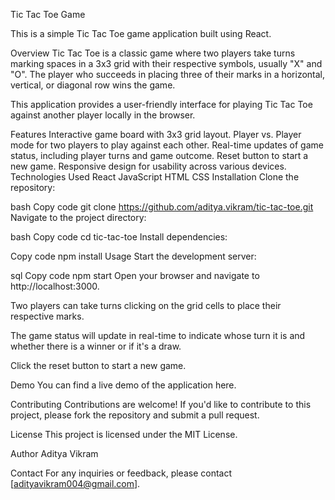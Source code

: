 Tic Tac Toe Game

This is a simple Tic Tac Toe game application built using React.

Overview
Tic Tac Toe is a classic game where two players take turns marking spaces in a 3x3 grid with their respective symbols, usually "X" and "O". The player who succeeds in placing three of their marks in a horizontal, vertical, or diagonal row wins the game.

This application provides a user-friendly interface for playing Tic Tac Toe against another player locally in the browser.

Features
Interactive game board with 3x3 grid layout.
Player vs. Player mode for two players to play against each other.
Real-time updates of game status, including player turns and game outcome.
Reset button to start a new game.
Responsive design for usability across various devices.
Technologies Used
React
JavaScript
HTML
CSS
Installation
Clone the repository:

bash
Copy code
git clone https://github.com/aditya.vikram/tic-tac-toe.git
Navigate to the project directory:

bash
Copy code
cd tic-tac-toe
Install dependencies:

Copy code
npm install
Usage
Start the development server:

sql
Copy code
npm start
Open your browser and navigate to http://localhost:3000.

Two players can take turns clicking on the grid cells to place their respective marks.

The game status will update in real-time to indicate whose turn it is and whether there is a winner or if it's a draw.

Click the reset button to start a new game.

Demo
You can find a live demo of the application here.

Contributing
Contributions are welcome! If you'd like to contribute to this project, please fork the repository and submit a pull request.

License
This project is licensed under the MIT License.

Author
Aditya Vikram

Contact
For any inquiries or feedback, please contact [adityavikram004@gmail.com].
